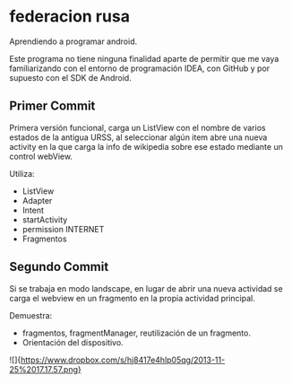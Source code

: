 federacion rusa
===============

Aprendiendo a programar android.

Este programa no tiene ninguna finalidad aparte de permitir que me vaya familiarizando con el 
entorno de programación IDEA, con GitHub y por supuesto con el SDK de Android.

Primer Commit
---

Primera versión funcional, carga un ListView con el nombre de varios estados de la antigua URSS, 
al seleccionar algún item abre una nueva activity en la que carga la info de wikipedia sobre ese estado 
mediante un control webView.

Utiliza:
* ListView
* Adapter
* Intent
* startActivity
* permission INTERNET
* Fragmentos

Segundo Commit
---

Si se trabaja en modo landscape, en lugar de abrir una nueva actividad se carga el webview en un fragmento en
la propia actividad principal.

Demuestra:
* fragmentos, fragmentManager, reutilización de un fragmento.
* Orientación del dispositivo.

![]{https://www.dropbox.com/s/hj8417e4hlp05qg/2013-11-25%2017.17.57.png}
